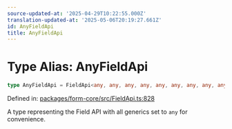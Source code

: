 ```yaml
---
source-updated-at: '2025-04-29T10:22:55.000Z'
translation-updated-at: '2025-05-06T20:19:27.661Z'
id: AnyFieldApi
title: AnyFieldApi
---
```


<!-- DO NOT EDIT: this page is autogenerated from the type comments -->

# Type Alias: AnyFieldApi

```ts
type AnyFieldApi = FieldApi<any, any, any, any, any, any, any, any, any, any, any, any, any, any, any, any, any, any, any>;
```

Defined in: [packages/form-core/src/FieldApi.ts:828](https://github.com/TanStack/form/blob/main/packages/form-core/src/FieldApi.ts#L828)

A type representing the Field API with all generics set to `any` for convenience.
